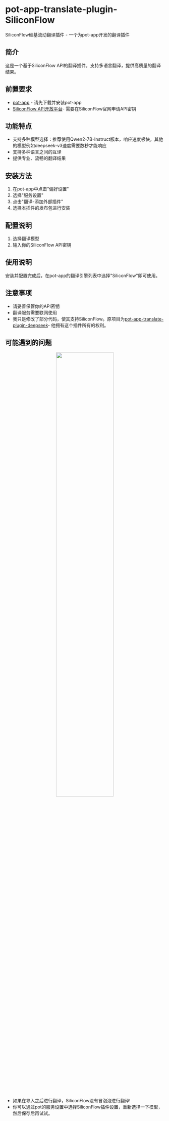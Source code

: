 # pot-app-translate-plugin-SiliconFlow
SiliconFlow硅基流动翻译插件 - 一个为pot-app开发的翻译插件


## 简介
这是一个基于SiliconFlow API的翻译插件，支持多语言翻译，提供高质量的翻译结果。

## 前置要求
- [pot-app](https://github.com/pot-app/pot-app) - 请先下载并安装pot-app
- [SiliconFlow API开放平台](https://cloud.siliconflow.cn/)- 需要在SiliconFlow官网申请API密钥

## 功能特点
- 支持多种模型选择：推荐使用Qwen2-7B-Instruct版本，响应速度极快，其他的模型例如deepseek-v3速度需要数秒才能响应
- 支持多种语言之间的互译
- 提供专业、流畅的翻译结果

## 安装方法
1. 在pot-app中点击"偏好设置"
2. 选择"服务设置"
3. 点击"翻译-添加外部插件"
4. 选择本插件的发布包进行安装

## 配置说明
1. 选择翻译模型
2. 输入你的SiliconFlow API密钥

## 使用说明
安装并配置完成后，在pot-app的翻译引擎列表中选择"SiliconFlow"即可使用。

## 注意事项
- 请妥善保管你的API密钥
- 翻译服务需要联网使用
- 我只是修改了部分代码，使其支持SiliconFlow。原项目为[pot-app-translate-plugin-deepseek](https://github.com/tzulao55/pot-app-translate-plugin-deepseek?tab=readme-ov-file)- 他拥有这个插件所有的权利。

## 可能遇到的问题
<div align="center">
  <img src="https://github.com/user-attachments/assets/13f21665-aaf4-466c-84ba-eed752deb14c" width="60%">
</div>

- 如果在导入之后进行翻译，SiliconFlow没有冒泡泡进行翻译!
- 你可以通过pot的服务设置中选择SiliconFlow插件设置，重新选择一下模型，然后保存后再试试。



